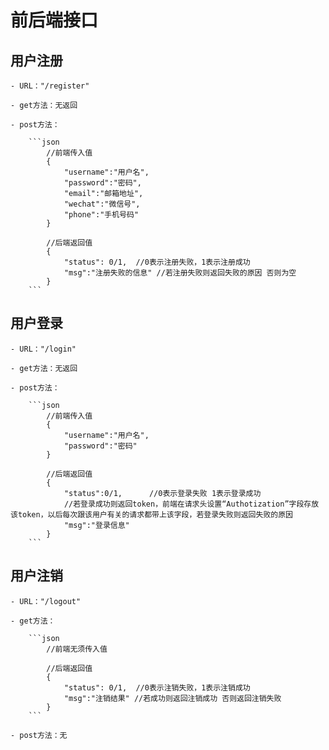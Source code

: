 # 前后端接口

## 用户注册

    - URL："/register"

    - get方法：无返回

    - post方法：

        ```json
            //前端传入值
            {
                "username":"用户名",
                "password":"密码",
                "email":"邮箱地址",
                "wechat":"微信号",
                "phone":"手机号码"
            }

            //后端返回值
            {
                "status": 0/1,  //0表示注册失败，1表示注册成功
                "msg":"注册失败的信息" //若注册失败则返回失败的原因 否则为空
            }
        ```

## 用户登录

    - URL："/login"

    - get方法：无返回

    - post方法：

        ```json
            //前端传入值
            {
                "username":"用户名",
                "password":"密码"
            }

            //后端返回值
            {
                "status":0/1,      //0表示登录失败 1表示登录成功
                //若登录成功则返回token，前端在请求头设置“Authotization”字段存放该token，以后每次跟该用户有关的请求都带上该字段，若登录失败则返回失败的原因
                "msg":"登录信息"    
            }
        ```

## 用户注销

    - URL："/logout"

    - get方法：

        ```json
            //前端无须传入值

            //后端返回值
            {
                "status": 0/1,  //0表示注销失败，1表示注销成功
                "msg":"注销结果" //若成功则返回注销成功 否则返回注销失败
            }
        ```

    - post方法：无
